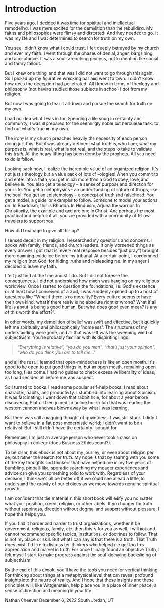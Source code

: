 # Introduction

Five years ago, I decided it was time for spiritual and intellectual remodeling.
I was more excited for the demolition than the rebuilding.
My faiths and philosophies were flimsy and distorted. 
And they needed to go.
It was my life and I was determined to search for truth on my own.

You see I didn't know what I could trust. I felt deeply betrayed by my church and even my faith. I went through the phases of denial, anger, bargaining and acceptance. It was a soul-wrenching process, not to mention the social and family fallout. 

But I knew one thing, and that was I did not want to go through this again. 
So I picked up my figurative wrecking bar and went to town.
I didn't know how deep the deception had penetrated.
All I knew in terms of theology and philosophy (not having studied those subjects in school) I got from my religion.

But now I was going to tear it all down and pursue the search for truth on my own.

I had no idea what I was in for. 
Spending a life snug in certainty and community, I was ill prepared for the seemingly noble but herculean task: to find out what's true on my own.

The irony is my church preached heavily the necessity of each person doing just this. 
But it was already defined: what truth is, who I am, what my purpose is, what is real, what is not real, and the steps to take to validate this _truth_. All the heavy lifting has been done by the prophets. All you need to do is follow.

Looking back now, I realize the incredible value of an organized religion. It's not just a theology but a value pack of lots of -ologies! When you commit to and enter into a faith, you get much more than a God to obey, love, and believe in. You also get a teleology – a sense of purpose and direction for your life. You get a metaphysics – an understanding of nature of things, like the soul. You get an epistemology – a concept of truth and falsehood. You get a model, a guide, or examplar to follow. Someone to model your actions on. In Bhuddism, this is Bhudda. In Hinduism, Arjuna the warrior. In Christianity, the example and god are one in Christ. And perhaps the most practical and helpful of all, you are provided with a community of fellow-travelers to support you. 

How did I manage to give all this up?

I sensed deceit in my religion. I researched my questions and concerns. I spoke with family, friends, and church leaders. It only worsened things as every answer I got (that is, every real response besides "just pray") brought more damning evidence before my tribunal. At a certain point, I condemned my religion (not God) for hiding truths and misleading me. In my anger I decided to leave my faith.

I felt justified at the time and still do. But I did not foresee the consequences. I did not understand how much was hanging on my religious worldview. Once I started to question the foundations, i.e. God's existence or at least how I conceived of a God, I was suddenly opened up to a host of questions like "What if there is no morality? Every culture seems to have their own kind, what if there really is no absolute right or wrong? What if all life is about is being a good human. But what does good even mean? Is any of this worth the effort?".

In other words, my demolition of belief was swift and effective, but it quickly left me spiritually and philosophically 'homeless'. The structures of my understanding were gone, and all that was left was the sweeping wind of subjectivism. You’re probably familiar with its dispiriting lingo:

> _“Everything is relative”, “you do you man”, “that’s just your opinion”, “who do you think you are to tell me…"_

and all the rest. I learned that open-mindedness is like an open mouth. It's good to be open to put good things in, but an open mouth, remaining open too long, flies come. I had no guides to check excessive liberality of ideas, as I had decided all before me was suspect.

So I turned to books. I read some popular self-help books. I read about character, habits, and productivity. I stumbled into learning about Stoicism. It was fascinating. I went down that rabbit hole, for about a year before discovering Plato. I then joined an online book club that was reading the western cannon and was blown away by what I was learning. 

But there was still a nagging thought of quaintness. I was still stuck. I didn't want to believe in a flat post-modernistic world; I didn't want to be a relativist. But I still didn't have the certainty I sought for.

Remember, I'm just an average person who never took a class on philosophy in college (does Business Ethics count?). 

To be clear, this ebook is not about my journey, or even about religion per se, but rather the search for truth. 
My hope is that by sharing with you some of the key thoughts and thinkers that have helped me in my five years of bumbling, pinball-like, sporadic searching my meager experiences and advice can give you something solid to work with.
Regardless of your decision, I think we'd all be better off if we could see ahead a little, to understand the gravity of our choices as we move towards genuine spiritual growth.

I am confident that the material in this short book will edify you no matter what your position, creed, religion, or other labels. If you hunger for truth without sappiness, direction without dogma, and support without pressure, I hope this helps you. 

If you find it harder and harder to trust organizations, whether it be government, religious, family, etc. then this is for you as well. I will not and cannot recommend specific tactics, institutions, or doctrines to follow. That is not my place or skill. But what I can say is that there is a truth. That Truth does exist. I'd like to discuss ten thinkers who helped me get too this appreciation and marvel in truth. For once I finally found an objective Truth, I felt myself start to make progress against the soul-decaying backsliding of subjectivism.

By the end of this ebook, you'll have the tools you need for vertical thinking. For thinking about things at a metaphysical level that can reveal profound insights into the nature of reality. And I hope that these insights and these principles will, like Wittgenstein, help place you in a place of inner peace, a sense of direction and meaning in your life. 

Nathan Cheever
December 6, 2022
South Jordan, UT